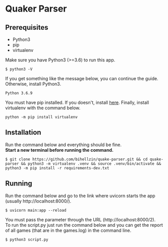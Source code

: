 # Quaker Parser  

## Prerequisites  

* Python3
* pip
* virtualenv

Make sure you have Python3 (>=3.6) to run this app.  
```
$ python3 -V
```  
If you get something like the message below, you can continue the guide. Otherwise, install Python3.  
```
Python 3.6.9
```

You must have pip installed. If you doesn't, install [here](https://pip.pypa.io/en/stable/installing/). Finally, install virtualenv with the command below.  
```
python -m pip install virtualenv
```

## Installation  

Run the command below and everything should be fine.  
**Start a new terminal before running the command.**
```
$ git clone https://github.com/bihellzin/quake-parser.git && cd quake-parser && python3 -m virtualenv .venv && source .venv/bin/activate && python3 -m pip install -r requirements-dev.txt
```  

## Running  

Run the command below and go to the link where uvicorn starts the app (usually http://localhost:8000/).  
```
$ uvicorn main:app --reload
```  
You must pass the parameter through the URL (http://localhost:8000/2).  
To run the script.py just run the command below and you can get the report of all games (that are in the games.log) in the command line.  
```
$ python3 script.py
```
